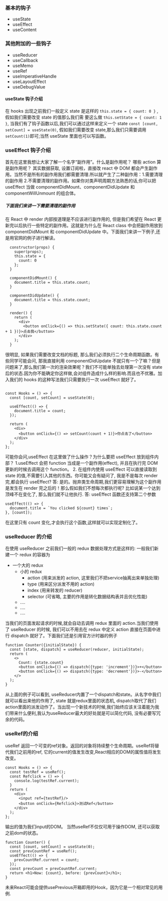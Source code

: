 ### 基本的钩子

- useState
- useEffect
- useContent

### 其他附加的一些钩子

- useReducer
- useCallback
- useMemo
- useRef
- useImperativeHandle
- useLayoutEffect
- useDebugValue

#### useState 钩子介绍

在 hooks 出现之前我们一般定义 state 是这样的 `this.state = { count: 0 }` , 假如我们需要改变 state 的值那么我们需
要这么做 `this.setState = { count: 1 }`, 当我们有了钩子函数以后,我们可以通过这样来定义一个 state `const [count, setCount] = useState(0)`, 假如我们需要改变 state,那么我们只需要调用`setCount(1)`即可;当然 useState 里面也可以写函数。

### useEffect 钩子介绍

首先在这里我想让大家了解一个名字“副作用”。什么是副作用呢？ 哪些 action 算是副作用呢？ 其实数据获取, 设置订阅啦，直接改 react 中 DOM 都会产生副作用。当然不是所有的副作用我们都需要清理.所以就产生了二种副作用：1.需要清理的副作用 2.不需要清理的副作用。如果你对类声明周期方法熟悉的话,你可以把 useEffect 当做 componentDidMount、componentDidUpdate 和 componentWillUnmount 的组合体。

##### 下面我们来讲一下需要清理的副作用

在 React 中 render 内部按道理是不应该进行副作用的, 但是我们希望在 React 更新完以后执行一些特定的副作用。这就是为什么在 React class 中会把副作用放到 componentDidMount 和 componentDidUpdate 中。下面我们来讲一下例子,还是用官网的例子进行解读。

```
  constructor(props) {
    super(props);
    this.state = {
      count: 0
    };
  }

  componentDidMount() {
    document.title = this.state.count;
  }

  componentDidUpdate() {
    document.title = this.state.count;
  }

  render() {
    return (
      <div>
        <button onClick={() => this.setState({ count: this.state.count + 1 })}>点击我</button>
      </div>
    );
  }
```

很明显, 如果我们需要改变文档的标题, 那么我们必须执行二个生命周期函数。有些同学可能会问, 那我直接利用 componentDidUpdate 不就只有一个了嘛？但是问题来了,那么我们第一次的渲染效果呢？我们不可能单独去处理第一次没有 state 后的状态.因为你不能确定你这样做,会对组件造成什么样的影响.而且也不优雅。加入我们的 hooks 的这种写法我们只需要执行一次 useEffect 就好了。

```

const Hooks = () => {
  const [count, setCount] = useState(0);

  useEffect(() => {
    document.title = count;
  });

  return (
    <div>
      <button onClick={() => setCount(count + 1)}>你点击了</button>
    </div>
  );
};

```

可能你会问,useEffect 在这里做了什么操作？为什么要把 useEffect 放到组件内部？ 1.useEffect 会把 function 当成是一个副作用(effect), 并且在执行完 DOM 更新的时候去调用这个 function。 2. 在组件内使用 useEffect 可以直接读取到 state 的值,不需要引入其他的东西。你可能又会有疑问了, 我是不是每次 render 完,都会执行 useEffect? 答: 是的。抛弃类生命周期,我们更容易理解为这个副作用是发生在 render 完之后的！那么假如我们不想每次都执行呢? 比如说某一个达到顶峰不在变化了, 那么我们就不让他执行. 答: useEffect 函数还支持第二个参数

```
useEffect(() => {
  document.title = `You clicked ${count} times`;
}, [count]);

```

在这里只有 count 变化,才会执行这个函数,这样就可以实现定制化了。

### useReducer 的介绍

在使用 useReducer 之前我们一般的 redux 数据处理方式是这样的: 一般我们新建一个 redux 的容器为

- 一个大的 redux
  - 小的 redux
    - action (用来派发的 action, 这里我们不把service抽离出来单独处理)
    - type (用来区分派发不用的 action)
    - index (用来转发的 reducer)
    - selector (可省略, 主要的作用是转化数据结构表并且优化性能)
  - ....
  - ....
  - ....

当我们的页面发起请求的时候,就会自动去调用 redux 里面的 action.当我们使用了 useReducer 的时候, 我们可以不用去在 redux 中定义 action 直接在页面中进行 dispatch 就好了。下面我们还是引用官方计时器的例子

```
function Counter({initialState}) {
  const [state, dispatch] = useReducer(reducer, initialState);
  return (
    <>
      Count: {state.count}
      <button onClick={() => dispatch({type: 'increment'})}>+</button>
      <button onClick={() => dispatch({type: 'decrement'})}>-</button>
    </>
  );
}
```
从上面的例子可以看到, useReducer内置了一个dispatch和state。从名字中我们就可以看出来他的作用了, state 就是redux里面的状态机, dispatch取代了我们action里面的派发动作了。当出现一个新技术的时候,我们始终应该关注着能为我们带来什么便利,我认为useReducer最大的好处就是可以简化代码, 没有必要写冗余的代码。

### useRef的介绍
useRef 返回一个可变的ref对象。返回的对象将持续整个生命周期。useRef将替代我们之前用的ref, 它的current的值发生改变,React相应的DOM的属性值将发生改变。
```
const Hooks = () => {
  const testRef = useRef();
  const Refclick = () => {
    console.log(testRef.current);
  }
  return (
    <div>
      <input ref={testRef}/>
      <button onClick={Refclick}>测试Ref</button>
    </div>
  );
};
```
输出的值为我们input的DOM。 当然useRef不仅仅可用于操作DOM, 还可以获取之前dom的状态。

```
function Counter() {
  const [count, setCount] = useState(0);
  const prevCountRef = useRef();
  useEffect(() => {
    prevCountRef.current = count;
  });
  const prevCount = prevCountRef.current;
  return <h1>Now: {count}, before: {prevCount}</h1>;
}
```
未来React可能会提供usePrevious开箱即用的Hook，因为它是一个相对常见的用例.

